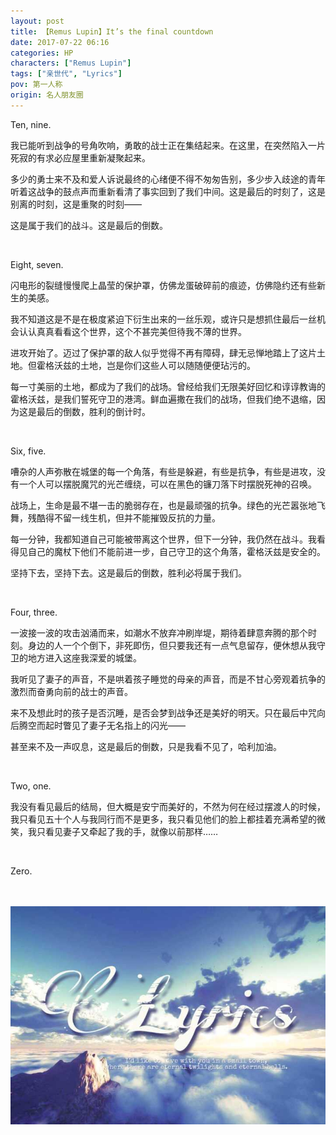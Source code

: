 ```yaml
---
layout: post
title: 【Remus Lupin】It’s the final countdown
date: 2017-07-22 06:16
categories: HP
characters: ["Remus Lupin"]
tags: ["亲世代", "Lyrics"]
pov: 第一人称
origin: 名人朋友圈
---
```


Ten, nine.

我已能听到战争的号角吹响，勇敢的战士正在集结起来。在这里，在突然陷入一片死寂的有求必应屋里重新凝聚起来。

多少的勇士来不及和爱人诉说最终的心绪便不得不匆匆告别，多少步入歧途的青年听着这战争的鼓点声而重新看清了事实回到了我们中间。这是最后的时刻了，这是别离的时刻，这是重聚的时刻——

这是属于我们的战斗。这是最后的倒数。

<br>

Eight, seven.

闪电形的裂缝慢慢爬上晶莹的保护罩，仿佛龙蛋破碎前的痕迹，仿佛隐约还有些新生的美感。

我不知道这是不是在极度紧迫下衍生出来的一丝乐观，或许只是想抓住最后一丝机会认认真真看看这个世界，这个不甚完美但待我不薄的世界。

进攻开始了。迈过了保护罩的敌人似乎觉得不再有障碍，肆无忌惮地踏上了这片土地。但霍格沃兹的土地，岂是你们这些人可以随随便便玷污的。

每一寸美丽的土地，都成为了我们的战场。曾经给我们无限美好回忆和谆谆教诲的霍格沃兹，是我们誓死守卫的港湾。鲜血遍撒在我们的战场，但我们绝不退缩，因为这是最后的倒数，胜利的倒计时。

<br>

Six, five.

嘈杂的人声弥散在城堡的每一个角落，有些是躲避，有些是抗争，有些是进攻，没有一个人可以摆脱魔咒的光芒缠绕，可以在黑色的镰刀落下时摆脱死神的召唤。

战场上，生命是最不堪一击的脆弱存在，也是最顽强的抗争。绿色的光芒嚣张地飞舞，残酷得不留一线生机，但并不能摧毁反抗的力量。

每一分钟，我都知道自己可能被带离这个世界，但下一分钟，我仍然在战斗。我看得见自己的魔杖下他们不能前进一步，自己守卫的这个角落，霍格沃兹是安全的。

坚持下去，坚持下去。这是最后的倒数，胜利必将属于我们。

<br>

Four, three.

一波接一波的攻击汹涌而来，如潮水不放弃冲刷岸堤，期待着肆意奔腾的那个时刻。身边的人一个个倒下，非死即伤，但只要我还有一点气息留存，便休想从我守卫的地方进入这座我深爱的城堡。

我听见了妻子的声音，不是哄着孩子睡觉的母亲的声音，而是不甘心旁观着抗争的激烈而奋勇向前的战士的声音。

来不及想此时的孩子是否沉睡，是否会梦到战争还是美好的明天。只在最后中咒向后腾空而起时瞥见了妻子无名指上的闪光——

甚至来不及一声叹息，这是最后的倒数，只是我看不见了，哈利加油。

<br>

Two, one.

我没有看见最后的结局，但大概是安宁而美好的，不然为何在经过摆渡人的时候，我只看见五十个人与我同行而不是更多，我只看见他们的脸上都挂着充满希望的微笑，我只看见妻子又牵起了我的手，就像以前那样……

<br>

Zero.

<br><br>
![](https://github.com/junesirius/junesirius.github.io/blob/master/assets/images/mrpyq/2017-07-22-Lyrics.jpg)